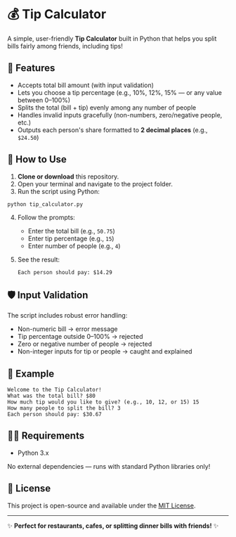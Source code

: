 # 💰 Tip Calculator

A simple, user-friendly **Tip Calculator** built in Python that helps you split bills fairly among friends, including tips!

## 📌 Features

- Accepts total bill amount (with input validation)
- Lets you choose a tip percentage (e.g., 10%, 12%, 15% — or any value between 0–100%)
- Splits the total (bill + tip) evenly among any number of people
- Handles invalid inputs gracefully (non-numbers, zero/negative people, etc.)
- Outputs each person's share formatted to **2 decimal places** (e.g., `$24.50`)

## 🚀 How to Use

1. **Clone or download** this repository.
2. Open your terminal and navigate to the project folder.
3. Run the script using Python:

```bash
python tip_calculator.py
```

4. Follow the prompts:
   - Enter the total bill (e.g., `50.75`)
   - Enter tip percentage (e.g., `15`)
   - Enter number of people (e.g., `4`)

5. See the result:
   ```
   Each person should pay: $14.29
   ```

## 🛡️ Input Validation

The script includes robust error handling:
- Non-numeric bill → error message
- Tip percentage outside 0–100% → rejected
- Zero or negative number of people → rejected
- Non-integer inputs for tip or people → caught and explained

## 📝 Example

```
Welcome to the Tip Calculator!
What was the total bill? $80
How much tip would you like to give? (e.g., 10, 12, or 15) 15
How many people to split the bill? 3
Each person should pay: $30.67
```

## 🧑‍💻 Requirements

- Python 3.x

No external dependencies — runs with standard Python libraries only!

## 📄 License

This project is open-source and available under the [MIT License](LICENSE).

---

✨ **Perfect for restaurants, cafes, or splitting dinner bills with friends!** ✨
